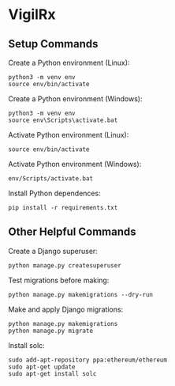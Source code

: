 # VigilRx

## Setup Commands
Create a Python environment (Linux):
```
python3 -m venv env
source env/bin/activate
```

Create a Python environment (Windows):
```
python3 -m venv env
source env\Scripts\activate.bat
```

Activate Python environment (Linux):
```
source env/bin/activate
```

Activate Python environment (Windows):
```
env/Scripts/activate.bat
```

Install Python dependences:
```
pip install -r requirements.txt
```

## Other Helpful Commands
Create a Django superuser:
```
python manage.py createsuperuser
```

Test migrations before making:
```
python manage.py makemigrations --dry-run
```

Make and apply Django migrations:
```
python manage.py makemigrations
python manage.py migrate
```

Install solc:
```
sudo add-apt-repository ppa:ethereum/ethereum
sudo apt-get update
sudo apt-get install solc
```
